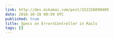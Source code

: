 ```yaml
---
link: http://dev.mikamai.com/post/152326090409
date: 2016-10-28 00:59 UTC
published: true
title: Specs on ErrorsController in Rails
tags: []
---
```



